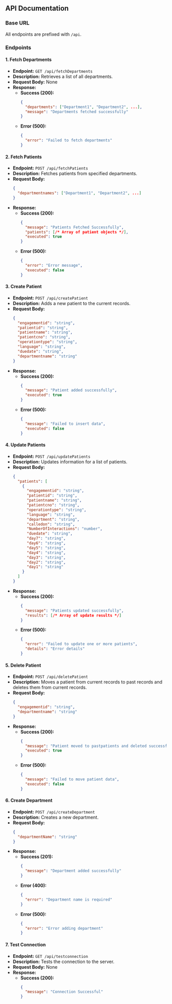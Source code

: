 
## API Documentation

### Base URL
All endpoints are prefixed with `/api`.

### Endpoints

#### 1. Fetch Departments
- **Endpoint:** `GET /api/fetchDepartments`
- **Description:** Retrieves a list of all departments.
- **Request Body:** None
- **Response:**
  - **Success (200):** 
    ```json
    {
      "departments": ["Department1", "Department2", ...],
      "message": "Departments fetched successfully"
    }
    ```
  - **Error (500):** 
    ```json
    {
      "error": "Failed to fetch departments"
    }
    ```

#### 2. Fetch Patients
- **Endpoint:** `POST /api/fetchPatients`
- **Description:** Fetches patients from specified departments.
- **Request Body:**
  ```json
  {
    "departmentnames": ["Department1", "Department2", ...]
  }
  ```
- **Response:**
  - **Success (200):** 
    ```json
    {
      "message": "Patients Fetched Successfully",
      "patients": [/* Array of patient objects */],
      "executed": true
    }
    ```
  - **Error (500):** 
    ```json
    {
      "error": "Error message",
      "executed": false
    }
    ```

#### 3. Create Patient
- **Endpoint:** `POST /api/createPatient`
- **Description:** Adds a new patient to the current records.
- **Request Body:**
  ```json
  {
    "engagementid": "string",
    "patientid": "string",
    "patientname": "string",
    "patientcno": "string",
    "operationtype": "string",
    "language": "string",
    "duedate": "string",
    "departmentname": "string"
  }
  ```
- **Response:**
  - **Success (200):** 
    ```json
    {
      "message": "Patient added successfully",
      "executed": true
    }
    ```
  - **Error (500):** 
    ```json
    {
      "message": "Failed to insert data",
      "executed": false
    }
    ```

#### 4. Update Patients
- **Endpoint:** `POST /api/updatePatients`
- **Description:** Updates information for a list of patients.
- **Request Body:**
  ```json
  {
    "patients": [
      {
        "engagementid": "string",
        "patientid": "string",
        "patientname": "string",
        "patientcno": "string",
        "operationtype": "string",
        "language": "string",
        "department": "string",
        "calledon": "string",
        "NumberOfInteractions": "number",
        "duedate": "string",
        "day7": "string",
        "day6": "string",
        "day5": "string",
        "day4": "string",
        "day3": "string",
        "day2": "string",
        "day1": "string"
      }
    ]
  }
  ```
- **Response:**
  - **Success (200):** 
    ```json
    {
      "message": "Patients updated successfully",
      "results": [/* Array of update results */]
    }
    ```
  - **Error (500):** 
    ```json
    {
      "error": "Failed to update one or more patients",
      "details": "Error details"
    }
    ```

#### 5. Delete Patient
- **Endpoint:** `POST /api/deletePatient`
- **Description:** Moves a patient from current records to past records and deletes them from current records.
- **Request Body:**
  ```json
  {
    "engagementid": "string",
    "departmentname": "string"
  }
  ```
- **Response:**
  - **Success (200):** 
    ```json
    {
      "message": "Patient moved to pastpatients and deleted successfully",
      "executed": true
    }
    ```
  - **Error (500):** 
    ```json
    {
      "message": "Failed to move patient data",
      "executed": false
    }
    ```

#### 6. Create Department
- **Endpoint:** `POST /api/createDepartment`
- **Description:** Creates a new department.
- **Request Body:**
  ```json
  {
    "departmentName": "string"
  }
  ```
- **Response:**
  - **Success (201):** 
    ```json
    {
      "message": "Department added successfully"
    }
    ```
  - **Error (400):** 
    ```json
    {
      "error": "Department name is required"
    }
    ```
  - **Error (500):** 
    ```json
    {
      "error": "Error adding department"
    }
    ```

#### 7. Test Connection
- **Endpoint:** `GET /api/testconnection`
- **Description:** Tests the connection to the server.
- **Request Body:** None
- **Response:**
  - **Success (200):** 
    ```json
    {
      "message": "Connection Successful"
    }
    ```

